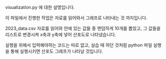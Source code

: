 visualization.py 에 대한 설명입니다. 

이 파일에서 진행한 작업은 자료를 읽어와서 그래프로 나타내는 것 까지입니다. 

2023_data.csv 자료를 읽어와 안에 있는 값들 중 랜덤하게 10개를 뽑았고, 그 값들을 리스트로 변경시켜 x축과 y축에 넣어 산포도로 나타냈습니다.

실행을 위해서 입력해야하는 코드는 따로 없고, 실습 때 하던 것처럼 python 파일 실행을 통해 실행시키면 산포도 그래프가 나타날 것입니다.
